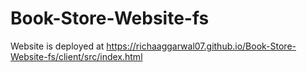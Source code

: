 # Book-Store-Website-fs


Website is deployed at https://richaaggarwal07.github.io/Book-Store-Website-fs/client/src/index.html
